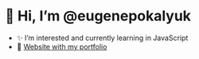# 👋 Hi, I’m @eugenepokalyuk
- ✨ I’m interested and currently learning in JavaScript
- 👀 [Website with my portfolio](https://eugenepokalyuk.github.io/profile-new/)

<!---
eugenepokalyuk/eugenepokalyuk is a ✨ special ✨ repository because its `README.md` (this file) appears on your GitHub profile.
You can click the Preview link to take a look at your changes.
--->
